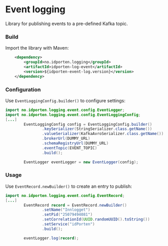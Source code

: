 # Event logging

Library for publishing events to a pre-defined Kafka topic.

### Build
Import the library with Maven:
```xml
    <dependency>
        <groupId>no.idporten.logging</groupId>
        <artifactId>idporten-log-event</artifactId>
        <version>${idporten-event-log.version}</version>
    </dependency>
```

### Configuration
Use `EventLoggingConfig.builder()` to configure settings:
```java
import no.idporten.logging.event.config.EventLogger;
import no.idporten.logging.event.config.EventLoggingConfig;
[...]
        EventLoggingConfig config = EventLoggingConfig.builder()
                .keySerializer(StringSerializer.class.getName())
                .valueSerializer(KafkaAvroSerializer.class.getName())
                .brokerUrl(DUMMY_URL)
                .schemaRegistryUrl(DUMMY_URL)
                .eventTopic(EVENT_TOPIC)
                .build();

        EventLogger eventLogger = new EventLogger(config);
```

### Usage
Use `EventRecord.newBuilder()` to create an entry to publish:
```java
import no.idporten.logging.event.config.EventRecord;
[...]
        EventRecord record = EventRecord.newBuilder()
                .setName("Innlogget")
                .setPid("25079494081")
                .setCorrelationId(UUID.randomUUID().toString())
                .setService("idPorten")
                .build();

        eventLogger.log(record);
```